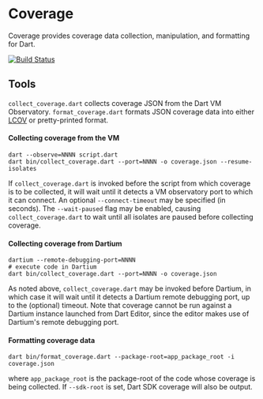 Coverage
========

Coverage provides coverage data collection, manipulation, and formatting for
Dart.

[![Build Status](https://travis-ci.org/dart-lang/coverage.svg?branch=master)](https://travis-ci.org/dart-lang/coverage)

Tools
-----
`collect_coverage.dart` collects coverage JSON from the Dart VM Observatory.
`format_coverage.dart` formats JSON coverage data into either
[LCOV](http://ltp.sourceforge.net/coverage/lcov.php) or pretty-printed format.

#### Collecting coverage from the VM

    dart --observe=NNNN script.dart
    dart bin/collect_coverage.dart --port=NNNN -o coverage.json --resume-isolates

If `collect_coverage.dart` is invoked before the script from which coverage is
to be collected, it will wait until it detects a VM observatory port to which
it can connect. An optional `--connect-timeout` may be specified (in seconds).
The `--wait-paused` flag may be enabled, causing `collect_coverage.dart` to
wait until all isolates are paused before collecting coverage.

#### Collecting coverage from Dartium

    dartium --remote-debugging-port=NNNN
    # execute code in Dartium
    dart bin/collect_coverage.dart --port=NNNN -o coverage.json

As noted above, `collect_coverage.dart` may be invoked before Dartium, in which
case it will wait until it detects a Dartium remote debugging port, up to the
(optional) timeout. Note that coverage cannot be run against a Dartium instance
launched from Dart Editor, since the editor makes use of Dartium's remote
debugging port.

#### Formatting coverage data

    dart bin/format_coverage.dart --package-root=app_package_root -i coverage.json

where `app_package_root` is the package-root of the code whose coverage is being
collected. If `--sdk-root` is set, Dart SDK coverage will also be output.
